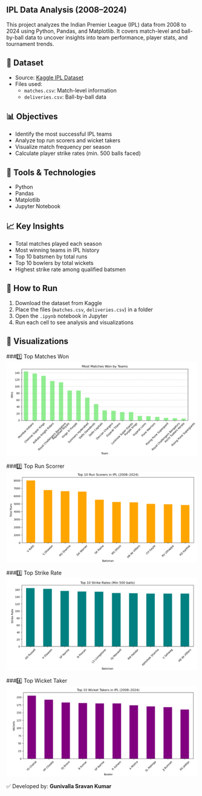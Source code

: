 ## IPL Data Analysis (2008–2024)

This project analyzes the Indian Premier League (IPL) data from 2008 to 2024 using Python, Pandas, and Matplotlib. It covers match-level and ball-by-ball data to uncover insights into team performance, player stats, and tournament trends.

## 📁 Dataset
- Source: [Kaggle IPL Dataset](https://www.kaggle.com/datasets)
- Files used:
  - `matches.csv`: Match-level information
  - `deliveries.csv`: Ball-by-ball data

## 📊 Objectives
- Identify the most successful IPL teams
- Analyze top run scorers and wicket takers
- Visualize match frequency per season
- Calculate player strike rates (min. 500 balls faced)

## 🧪 Tools & Technologies
- Python
- Pandas
- Matplotlib
- Jupyter Notebook

## 📈 Key Insights
- Total matches played each season
- Most winning teams in IPL history
- Top 10 batsmen by total runs
- Top 10 bowlers by total wickets
- Highest strike rate among qualified batsmen

## 📌 How to Run
1. Download the dataset from Kaggle
2. Place the files (`matches.csv`, `deliveries.csv`) in a folder
3. Open the `.ipynb` notebook in Jupyter
4. Run each cell to see analysis and visualizations

## 📸 Visualizations
###1️⃣ Top Matches Won
![Top Matches Won](https://github.com/sravan-38/IPL-Data-Analysis/blob/main/images/Top_Matches_Won.png.png)

###2️⃣ Top Run Scorrer
![Top Run Scorrer](https://github.com/sravan-38/IPL-Data-Analysis/blob/main/images/Top_Run_Scorrer.png.png)

###3️⃣ Top Strike Rate
![Top Strike Rate](https://github.com/sravan-38/IPL-Data-Analysis/blob/main/images/Top_Strike_Rate.png.png) 

###4️⃣ Top Wicket Taker
![Top Wicket Taker](https://github.com/sravan-38/IPL-Data-Analysis/blob/main/images/Top_Wicket_Taker.png.png)

✅ Developed by: **Gunivalla Sravan Kumar**
